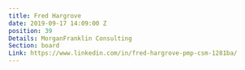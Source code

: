 ```yaml
---
title: Fred Hargrove
date: 2019-09-17 14:09:00 Z
position: 39
Details: MorganFranklin Consulting
Section: board
Link: https://www.linkedin.com/in/fred-hargrove-pmp-csm-1281ba/
---
```


